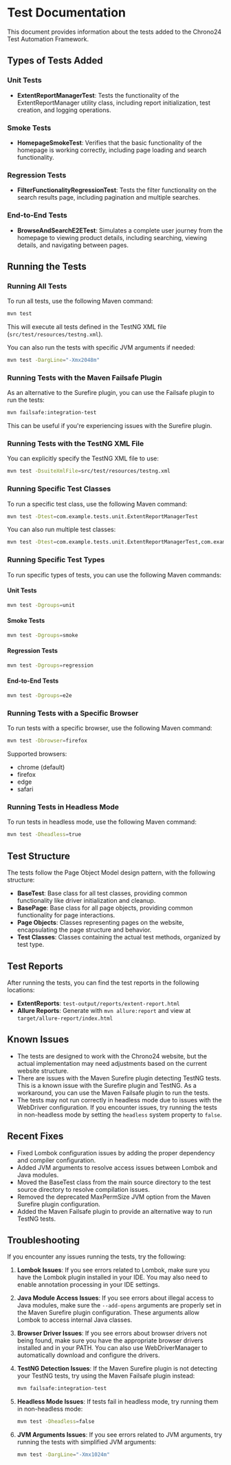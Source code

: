# Test Documentation

This document provides information about the tests added to the Chrono24 Test Automation Framework.

## Types of Tests Added

### Unit Tests
- **ExtentReportManagerTest**: Tests the functionality of the ExtentReportManager utility class, including report initialization, test creation, and logging operations.

### Smoke Tests
- **HomepageSmokeTest**: Verifies that the basic functionality of the homepage is working correctly, including page loading and search functionality.

### Regression Tests
- **FilterFunctionalityRegressionTest**: Tests the filter functionality on the search results page, including pagination and multiple searches.

### End-to-End Tests
- **BrowseAndSearchE2ETest**: Simulates a complete user journey from the homepage to viewing product details, including searching, viewing details, and navigating between pages.

## Running the Tests

### Running All Tests
To run all tests, use the following Maven command:

```bash
mvn test
```

This will execute all tests defined in the TestNG XML file (`src/test/resources/testng.xml`).

You can also run the tests with specific JVM arguments if needed:

```bash
mvn test -DargLine="-Xmx2048m"
```

### Running Tests with the Maven Failsafe Plugin
As an alternative to the Surefire plugin, you can use the Failsafe plugin to run the tests:

```bash
mvn failsafe:integration-test
```

This can be useful if you're experiencing issues with the Surefire plugin.

### Running Tests with the TestNG XML File
You can explicitly specify the TestNG XML file to use:

```bash
mvn test -DsuiteXmlFile=src/test/resources/testng.xml
```

### Running Specific Test Classes
To run a specific test class, use the following Maven command:

```bash
mvn test -Dtest=com.example.tests.unit.ExtentReportManagerTest
```

You can also run multiple test classes:

```bash
mvn test -Dtest=com.example.tests.unit.ExtentReportManagerTest,com.example.tests.smoke.HomepageSmokeTest
```

### Running Specific Test Types
To run specific types of tests, you can use the following Maven commands:

#### Unit Tests
```bash
mvn test -Dgroups=unit
```

#### Smoke Tests
```bash
mvn test -Dgroups=smoke
```

#### Regression Tests
```bash
mvn test -Dgroups=regression
```

#### End-to-End Tests
```bash
mvn test -Dgroups=e2e
```

### Running Tests with a Specific Browser
To run tests with a specific browser, use the following Maven command:

```bash
mvn test -Dbrowser=firefox
```

Supported browsers:
- chrome (default)
- firefox
- edge
- safari

### Running Tests in Headless Mode
To run tests in headless mode, use the following Maven command:

```bash
mvn test -Dheadless=true
```

## Test Structure

The tests follow the Page Object Model design pattern, with the following structure:

- **BaseTest**: Base class for all test classes, providing common functionality like driver initialization and cleanup.
- **BasePage**: Base class for all page objects, providing common functionality for page interactions.
- **Page Objects**: Classes representing pages on the website, encapsulating the page structure and behavior.
- **Test Classes**: Classes containing the actual test methods, organized by test type.

## Test Reports

After running the tests, you can find the test reports in the following locations:

- **ExtentReports**: `test-output/reports/extent-report.html`
- **Allure Reports**: Generate with `mvn allure:report` and view at `target/allure-report/index.html`

## Known Issues

- The tests are designed to work with the Chrono24 website, but the actual implementation may need adjustments based on the current website structure.
- There are issues with the Maven Surefire plugin detecting TestNG tests. This is a known issue with the Surefire plugin and TestNG. As a workaround, you can use the Maven Failsafe plugin to run the tests.
- The tests may not run correctly in headless mode due to issues with the WebDriver configuration. If you encounter issues, try running the tests in non-headless mode by setting the `headless` system property to `false`.

## Recent Fixes

- Fixed Lombok configuration issues by adding the proper dependency and compiler configuration.
- Added JVM arguments to resolve access issues between Lombok and Java modules.
- Moved the BaseTest class from the main source directory to the test source directory to resolve compilation issues.
- Removed the deprecated MaxPermSize JVM option from the Maven Surefire plugin configuration.
- Added the Maven Failsafe plugin to provide an alternative way to run TestNG tests.

## Troubleshooting

If you encounter any issues running the tests, try the following:

1. **Lombok Issues**: If you see errors related to Lombok, make sure you have the Lombok plugin installed in your IDE. You may also need to enable annotation processing in your IDE settings.

2. **Java Module Access Issues**: If you see errors about illegal access to Java modules, make sure the `--add-opens` arguments are properly set in the Maven Surefire plugin configuration. These arguments allow Lombok to access internal Java classes.

3. **Browser Driver Issues**: If you see errors about browser drivers not being found, make sure you have the appropriate browser drivers installed and in your PATH. You can also use WebDriverManager to automatically download and configure the drivers.

4. **TestNG Detection Issues**: If the Maven Surefire plugin is not detecting your TestNG tests, try using the Maven Failsafe plugin instead:
   ```bash
   mvn failsafe:integration-test
   ```

5. **Headless Mode Issues**: If tests fail in headless mode, try running them in non-headless mode:
   ```bash
   mvn test -Dheadless=false
   ```

6. **JVM Arguments Issues**: If you see errors related to JVM arguments, try running the tests with simplified JVM arguments:
   ```bash
   mvn test -DargLine="-Xmx1024m"
   ```
